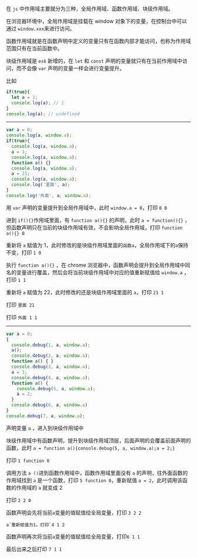 在 `js` 中作用域主要就分为三种，全局作用域、函数作用域、块级作用域。

在浏览器环境中，全局作用域是挂载在 window 对象下的变量，在控制台中可以通过 `window.xxx`来进行访问。

函数作用域就是在函数声明中定义的变量只有在函数内部才能访问，也称为作用域范围只有在当前函数中。

块级作用域是 `es6` 新增的，在 `let` 和 `const` 声明的变量就只有在当前作用域中访问，而不会像 `var` 声明的变量一样会进行变量提升。

比如

```javascript
if(true}{
  let a = 1;
  console.log(a); // 1
}
console.log(a); // undefined
```

------

```javascript
var a = 0;
console.log(a, window.a);
if(true){
  console.log(a, window.a);
  a = 1;
  console.log(a, window.a);
  function a() {}
  console.log(a, window.a);
  a = 21;
  console.log(a, window.a);
  console.log('里面', a);
}
console.log('外面', a, window.a);
```



用 `var` 声明的变量提升到全局作用域中，此时 `window.a = 0`，打印 `0 0`

进到 `if(){}`作用域里面，有 `function a(){}` 的声明，此时 `a = function(){}` ，但函数声明只在当前的块级作用域有效，不会影响全局作用域，打印 `function a(){} 0`

重新将 `a` 赋值为 1，此时修改的是块级作用域里面的`函数a`，全局作用域下的`a`保持不变，打印 `1 0`

执行 `function a(){}` ，在 chrome 浏览器中，函数声明会提升到全局作用域中同名的变量进行覆盖，然后会将当前块级作用域中对应的值重新赋值给 `window.a` ，打印 `1 1`

重新将 `a` 赋值为 22，此时修改的还是块级作用域里面的 `a`，打印 `21 1`

打印 `里面 21`

打印 `外面 1 1`

------

```javascript
var a = 0;
{
  console.debug(1, a, window.a);
  a();
  console.debug(2, a, window.a);
  function a() { }
  console.debug(3, a, window.a);
  a = 1;
  console.debug(4, a, window.a);
  function a() {
    console.debug(5, a, window.a);
    a = 2;
  }
  console.debug(6, a, window.a)
}
console.debug(7, a, window.a);
```

声明变量 `a` ，进入到块级作用域中

块级作用域中有函数声明，提升到块级作用域顶层，后面声明的会覆盖前面声明的函数，此时 `a = function a(){console.debug(5, a, window.a);a = 2;}`

打印 `1 function 0`

调用方法 `a ()`进到函数作用域中，函数作用域里面没有 `a` 的声明，往外面函数的作用域找到 `a` 是一个函数，打印 `5 function 0`，重新赋值 `a = 2`，此时调用该函数的作用域的 `a` 就变成 2

打印 `2 2 0`

函数声明会先将当前`a`变量的值赋值给全局变量，打印 `3 2 2`

```
a`重新赋值为1，打印`4 1 2
```

函数声明再次将当前`a`变量的值赋值给全局变量，打印`6 1 1`

最后出来之后打印 `7 1 1`